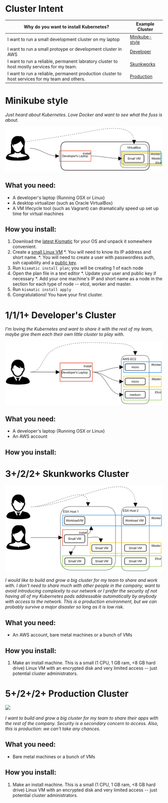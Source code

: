 # Cluster Intent

| Why do you want to install Kubernetes? | Example Cluster |
| --- | --- |
| I want to run a small development cluster on my laptop| [Minikube-style](#minikube) |
| I want to run a small protoype or development cluster in AWS | [Developer](#junior) |
| I want to run a reliable, permanent labratory cluster to host mostly services for my team. | [Skunkworks](#skunkworks) |
| I want to run a reliable, permanent production cluster to host services for my team and others. | [Production](#production) | 

# <a name="minikube"></a>Minikube style

*Just heard about Kubernetes. Love Docker and want to see what the fuss is about.*

![](minikube.jpg)

## What you need:

* A developer's laptop (Running OSX or Linux)
* A desktop virtualizer (such as Oracle VirtualBox)
* A VM lifecycle tool (such as Vagrant) can dramatically speed up set up time for virtual machines

## How you install:

1. Download the [latest Kismatic](PROVISION.md#get) for your OS and unpack it somewhere convenient.
2. Create a [small Linux VM](PLAN.md#compute)
   *. You will need to know its IP address and short name.
   *. You will need to create a user with passwordless auth, ssh capability and a [public key](PROVISION.md#access).
3. Run `kismatic install plan`; you will be creating 1 of each node
4. Open the plan file in a text editor
   *. Update your user and public key if necessary
   *. Add your one machine's IP and short name as a node in the section for each type of node -- etcd, worker and master.
5. Run `kismatic install apply`
6. Congratulations! You have your first cluster.

# <a name="junior"></a>1/1/1+ Developer's Cluster

*I'm loving the Kubernetes and want to share it with the rest of my team, maybe give them each their own little cluster to play with.*

![](dev.jpg)

## What you need:

* A developer's laptop (Running OSX or Linux)
* An AWS account

## How you install:

# <a name="skunkworks"></a>3+/2/2+ Skunkworks Cluster

![](skunkworks.jpg)

*I would like to build and grow a big cluster for my team to share and work with. I don't need to share much with other people in the company, want to avoid introducing complexity to our network or I prefer the security of not having all of my Kubernetes pods addressable automatically by anybody with access to the network. This is a production environment, but we can probably survive a major disaster so long as it is low risk.*

## What you need:

* An AWS account, bare metal machines or a bunch of VMs

## How you install:

1. Make an install machine. This is a small (1 CPU, 1 GB ram, <8 GB hard drive) Linux VM with an encrypted disk and very limited access -- just potential cluster administrators.

# <a name="production"></a>5+/2+/2+ Production Cluster

![](production.jpg)

*I want to build and grow a big cluster for my team to share their apps with the rest of the company. Security is a secondary concern to access. Also, this is production: we can't take any chances.*

## What you need:

* Bare metal machines or a bunch of VMs

## How you install:

1. Make an install machine. This is a small (1 CPU, 1 GB ram, <8 GB hard drive) Linux VM with an encrypted disk and very limited access -- just potential cluster administrators.
